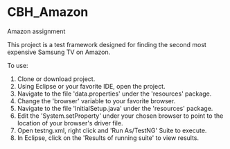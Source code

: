 # CBH_Amazon
Amazon assignment

This project is a test framework designed for finding the second most expensive Samsung TV on Amazon.

To use:
1. Clone or download project.
2. Using Eclipse or your favorite IDE, open the project.
3. Navigate to the file 'data.properties' under the 'resources' package.
4. Change the 'browser' variable to your favorite browser.
5. Navigate to the file 'InitialSetup.java' under the 'resources' package.
6. Edit the 'System.setProperty' under your chosen browser to point to the location of your browser's driver file.
7. Open testng.xml, right click and 'Run As/TestNG' Suite to execute.
8. In Eclipse, click on the 'Results of running suite' to view results.


